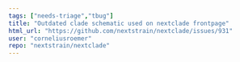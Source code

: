 ```yaml
---
tags: ["needs-triage","tbug"]
title: "Outdated clade schematic used on nextclade frontpage"
html_url: "https://github.com/nextstrain/nextclade/issues/931"
user: "corneliusroemer"
repo: "nextstrain/nextclade"
---
```


